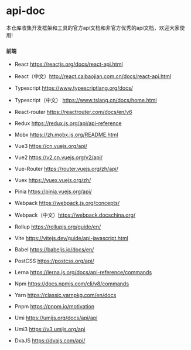 # api-doc
本仓库收集开发框架和工具的官方api文档和非官方优秀的api文档，欢迎大家使用!

### 

#### 前端

- React https://reactjs.org/docs/react-api.html
- React（中文）http://react.caibaojian.com.cn/docs/react-api.html

- Typescript https://www.typescriptlang.org/docs/

- Typescript（中文） https://www.tslang.cn/docs/home.html

- React-router https://reactrouter.com/docs/en/v6
- Redux https://redux.js.org/api/api-reference
- Mobx https://zh.mobx.js.org/README.html
- Vue3  https://cn.vuejs.org/api/
- Vue2  https://v2.cn.vuejs.org/v2/api/
- Vue-Router https://router.vuejs.org/zh/api/
- Vuex https://vuex.vuejs.org/zh/
- Pinia https://pinia.vuejs.org/api/
- Webpack https://webpack.js.org/concepts/
- Webpack（中文）https://webpack.docschina.org/
- Rollup https://rollupjs.org/guide/en/
- Vite https://vitejs.dev/guide/api-javascript.html
- Babel https://babeljs.io/docs/en/
- PostCSS https://postcss.org/api/
- Lerna https://lerna.js.org/docs/api-reference/commands
- Npm https://docs.npmjs.com/cli/v8/commands
- Yarn https://classic.yarnpkg.com/en/docs
- Pnpm https://pnpm.io/motivation
- Umi https://umijs.org/docs/api/api
- Umi3 https://v3.umijs.org/api
- DvaJS https://dvajs.com/api/


